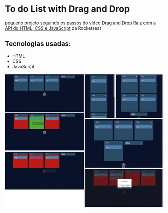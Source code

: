 # To do List with Drag and Drop 
pequeno projeto seguindo os passos do video [Drag and Drop Raiz com a API do HTML, CSS e JavaScript](https://www.youtube.com/watch?v=6wn8hpUcEcM) da Rocketseat

## Tecnologias usadas: 

* HTML
* CSS
* JavaScript

<img src="/img/dragAndDrop.png">
